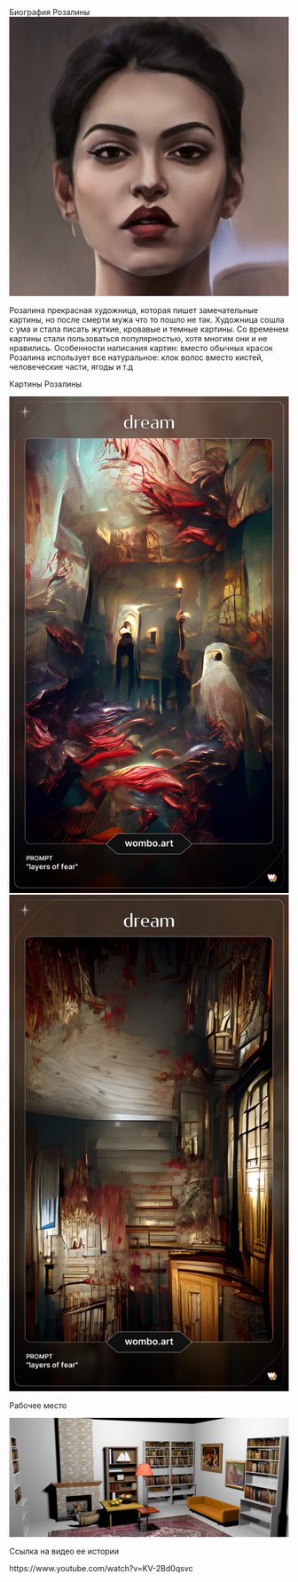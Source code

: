 <html>
  <head>
    Биография Розалины
    </head>
  <img src="Розалина.jpeg"/> <BR>
  <body>
<p> Розалина прекрасная художница, которая пишет замечательные картины, но после смерти мужа что то пошло не так. Художница сошла с ума и стала писать жуткие, кровавые и темные картины. Со временем картины стали пользоваться популярностью, хотя многим они и не нравились. 
  Особенности написания картин: вместо обычных красок Розалина использует все натуральное: клок волос вместо кистей, человеческие части, ягоды и т.д </p>
    </body>
<p> Картины Розалины </p>
<img src="картина 1.jpg"/> <BR>
<img src="картина 2.jpg"/> <BR>
<p>Рабочее место </p>
<img src="комната.png"/> <BR>
  <p> Ссылка на видео ее истории </p>
  <p> https://www.youtube.com/watch?v=KV-2Bd0qsvc </p>
</html>
